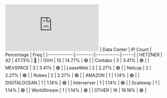 ![Diagramm](https://github.com/obajay/StateSync-snapshots/blob/main/Projects/Jackal/1/README.md)
| Data Center | IP Count | Percentage | Freq |
|:------------:|:--------:|:-----------:|:-----:|
| HETZNER | 42 | 47.73% | 🔴 |
| OVH | 13 | 14.77% | 🟢 |
| Contabo | 3 | 3.41% | 🟢 |
| MEVSPACE | 3 | 3.41% | 🟢 |
| LeaseWeb | 2 | 2.27% | 🟢 |
| Netcup | 2 | 2.27% | 🟢 |
| Nubes | 2 | 2.27% | 🟢 |
| AMAZON | 1 | 1.14% | 🟢 |
| DIGITALOCEAN | 1 | 1.14% | 🟢 |
| Interserver | 1 | 1.14% | 🟢 |
| Scaleway | 1 | 1.14% | 🟢 |
| WorldStream | 1 | 1.14% | 🟢 |
| OTHER | 16 | 18.18% | 🟢 |